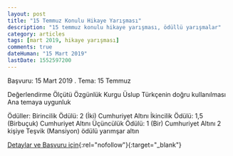 ```yaml
---
layout: post
title: "15 Temmuz Konulu Hikaye Yarışması"
description: "15 temmuz konulu hikaye yarışması, ödüllü yarışmalar"
category: articles
tags: [mart 2019, hikaye yarışması]
comments: true
dateHuman: "15 Mart 2019"
lastDate: 1552597200
---
```


Başvuru: 15 Mart 2019 . 
Tema: 15 Temmuz

Değerlendirme Ölçütü
    Özgünlük
    Kurgu
    Üslup
    Türkçenin doğru kullanılması
    Ana temaya uygunluk

 Ödüller:
    Birincilik Ödülü: 2 (İki) Cumhuriyet Altını
    İkincilik Ödülü: 1,5 (Birbuçuk) Cumhuriyet Altını
    Üçüncülük Ödülü: 1 (Bir) Cumhuriyet Altını
    2 kişiye Teşvik (Mansiyon) ödülü yarımşar altın

[Detaylar ve Başvuru için](http://istanbul3.ebs.org.tr/manset/1854/15-temmuz-konulu-hik%C3%82ye-yarismasi?utm_source=edebiyatyarismalari.com&utm_medium=affiliate&utm_campaign=cpc){:rel="nofollow"}{:target="_blank"}